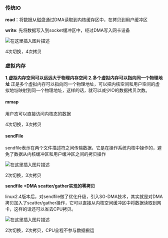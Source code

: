 ### 传统IO

**read**：将数据从磁盘通过DMA读取到内核缓存区中，在拷贝到用户缓冲区

**write**: 先将数据写入到socket缓冲区中，经过DMA写入网卡设备

![在这里插入图片描述](https://img-blog.csdnimg.cn/7583346eb0c54538927bd5e4bcbe2e1f.png?x-oss-process=image/watermark,type_d3F5LXplbmhlaQ,shadow_50,text_Q1NETiBA5LuO5pio5aSp,size_20,color_FFFFFF,t_70,g_se,x_16)

4次切换，4次拷贝

### 虚拟内存

**1.虚拟内存空间可以远远大于物理内存空间
2.多个虚拟内存可以指向同一个物理地址**
正是多个虚拟内存可以指向同一个物理地址，可以把内核空间和用户空间的虚拟地址映射到同一个物理地址，这样的话，就可以减少IO的数据拷贝次数。

#### mmap

用户态可以直接访问内核态的数据

4次切换，3次拷贝

#### sendFile

sendfile表示在两个文件描述符之间传输数据，它是在操作系统内核中操作的，避免了数据从内核缓冲区和用户缓冲区之间的拷贝操作

![在这里插入图片描述](https://img-blog.csdnimg.cn/96525842f35e4f7781ceabaa56fb8524.png?x-oss-process=image/watermark,type_d3F5LXplbmhlaQ,shadow_50,text_Q1NETiBA5LuO5pio5aSp,size_20,color_FFFFFF,t_70,g_se,x_16)

2次切换，3次拷贝

**sendfile +DMA scatter/gather实现的零拷贝**

linux2.4版本后，对sendfile做了优化升级，引入SG-DMA技术，其实就是对DMA拷贝加入了scatter/gather操作，它可以直接从内核空间缓冲区中将数据读取到网卡，这样的话还可以省去CPU拷贝。

![在这里插入图片描述](https://img-blog.csdnimg.cn/67daa8fad1ef47298782084b4fb36b56.png?x-oss-process=image/watermark,type_d3F5LXplbmhlaQ,shadow_50,text_Q1NETiBA5LuO5pio5aSp,size_20,color_FFFFFF,t_70,g_se,x_16)

2次切换，2次拷贝，CPU全程不参与数据搬运